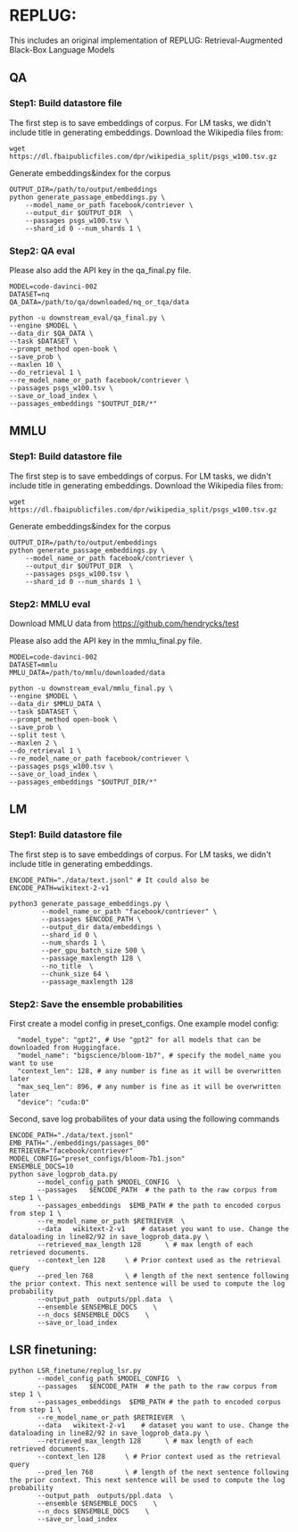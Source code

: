 # REPLUG: 
This includes an original implementation of REPLUG: Retrieval-Augmented Black-Box Language Models

## QA
### Step1: Build datastore file
The first step is to save embeddings of corpus. For LM tasks, we didn't include title in generating embeddings. 
Download the Wikipedia files from:
```
wget https://dl.fbaipublicfiles.com/dpr/wikipedia_split/psgs_w100.tsv.gz
```

Generate embeddings&index for the corpus
```
OUTPUT_DIR=/path/to/output/embeddings
python generate_passage_embeddings.py \
    --model_name_or_path facebook/contriever \
    --output_dir $OUTPUT_DIR  \
    --passages psgs_w100.tsv \
    --shard_id 0 --num_shards 1 \
```

### Step2: QA eval
Please also add the API key in the qa_final.py file.

```
MODEL=code-davinci-002 
DATASET=nq
QA_DATA=/path/to/qa/downloaded/nq_or_tqa/data

python -u downstream_eval/qa_final.py \
--engine $MODEL \
--data_dir $QA_DATA \
--task $DATASET \
--prompt_method open-book \
--save_prob \
--maxlen 10 \
--do_retrieval 1 \
--re_model_name_or_path facebook/contriever \
--passages psgs_w100.tsv \
--save_or_load_index \
--passages_embeddings "$OUTPUT_DIR/*" 
```


## MMLU
### Step1: Build datastore file
The first step is to save embeddings of corpus. For LM tasks, we didn't include title in generating embeddings. 
Download the Wikipedia files from:
```
wget https://dl.fbaipublicfiles.com/dpr/wikipedia_split/psgs_w100.tsv.gz
```

Generate embeddings&index for the corpus
```
OUTPUT_DIR=/path/to/output/embeddings
python generate_passage_embeddings.py \
    --model_name_or_path facebook/contriever \
    --output_dir $OUTPUT_DIR  \
    --passages psgs_w100.tsv \
    --shard_id 0 --num_shards 1 \
```

### Step2: MMLU eval

Download MMLU data from https://github.com/hendrycks/test

Please also add the API key in the mmlu_final.py file.
```
MODEL=code-davinci-002 
DATASET=mmlu
MMLU_DATA=/path/to/mmlu/downloaded/data

python -u downstream_eval/mmlu_final.py \
--engine $MODEL \
--data_dir $MMLU_DATA \
--task $DATASET \
--prompt_method open-book \
--save_prob \
--split test \
--maxlen 2 \
--do_retrieval 1 \
--re_model_name_or_path facebook/contriever \
--passages psgs_w100.tsv \
--save_or_load_index \
--passages_embeddings "$OUTPUT_DIR/*" 
```


## LM
### Step1: Build datastore file
The first step is to save embeddings of corpus. For LM tasks, we didn't include title in generating embeddings. 

```
ENCODE_PATH="./data/text.jsonl" # It could also be ENCODE_PATH=wikitext-2-v1

python3 generate_passage_embeddings.py \
        --model_name_or_path "facebook/contriever" \
        --passages $ENCODE_PATH \
        --output_dir data/embeddings \
        --shard_id 0 \
        --num_shards 1 \
        --per_gpu_batch_size 500 \
        --passage_maxlength 128 \
        --no_title  \
        --chunk_size 64 \
        --passage_maxlength 128 
```

### Step2: Save the ensemble probabilities 
First create a model config in preset_configs. One example model config:
```
  "model_type": "gpt2", # Use "gpt2" for all models that can be downloaded from Huggingface. 
  "model_name": "bigscience/bloom-1b7", # specify the model_name you want to use
  "context_len": 128, # any number is fine as it will be overwritten later
  "max_seq_len": 896, # any number is fine as it will be overwritten later
  "device": "cuda:0" 
 ```

Second, save log probabilites of your data using the following commands
```
ENCODE_PATH="./data/text.jsonl"
EMB_PATH="./embeddings/passages_00"
RETRIEVER="facebook/contriever"
MODEL_CONFIG="preset_configs/bloom-7b1.json"
ENSEMBLE_DOCS=10
python save_logprob_data.py       
       --model_config_path $MODEL_CONFIG  \
       --passages   $ENCODE_PATH  # the path to the raw corpus from step 1 \
       --passages_embeddings  $EMB_PATH # the path to encoded corpus from step 1 \
       --re_model_name_or_path $RETRIEVER  \
       --data   wikitext-2-v1    # dataset you want to use. Change the dataloading in line82/92 in save_logprob_data.py \
       --retrieved_max_length 128      \ # max length of each retrieved documents.
       --context_len 128     \ # Prior context used as the retrieval query
       --pred_len 768        \ # length of the next sentence following the prior context. This next sentence will be used to compute the log probability
       --output_path  outputs/ppl.data  \
       --ensemble $ENSEMBLE_DOCS    \ 
       --n_docs $ENSEMBLE_DOCS    \
       --save_or_load_index
```


## LSR finetuning:
```
python LSR_finetune/replug_lsr.py       
       --model_config_path $MODEL_CONFIG  \
       --passages   $ENCODE_PATH  # the path to the raw corpus from step 1 \
       --passages_embeddings  $EMB_PATH # the path to encoded corpus from step 1 \
       --re_model_name_or_path $RETRIEVER  \
       --data   wikitext-2-v1    # dataset you want to use. Change the dataloading in line82/92 in save_logprob_data.py \
       --retrieved_max_length 128      \ # max length of each retrieved documents.
       --context_len 128     \ # Prior context used as the retrieval query
       --pred_len 768        \ # length of the next sentence following the prior context. This next sentence will be used to compute the log probability
       --output_path  outputs/ppl.data  \
       --ensemble $ENSEMBLE_DOCS    \ 
       --n_docs $ENSEMBLE_DOCS    \
       --save_or_load_index
```



